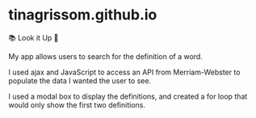 # tinagrissom.github.io

📚 Look it Up 📖

My app allows users to search for the definition of a word.

I used ajax and JavaScript to access an API from Merriam-Webster to populate the data I wanted the user to see.

I used a modal box to display the definitions, and created a for loop that would only show the first two definitions. 
